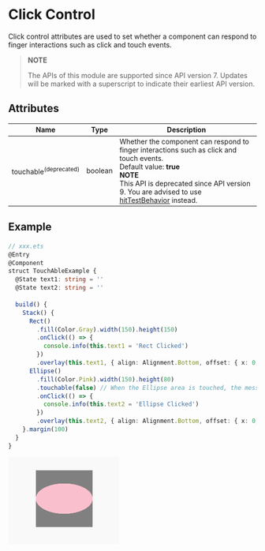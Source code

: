 # Click Control

Click control attributes are used to set whether a component can respond to finger interactions such as click and touch events.

>  **NOTE**
>
>  The APIs of this module are supported since API version 7. Updates will be marked with a superscript to indicate their earliest API version.


## Attributes


| Name     | Type| Description                   |
| ----------- | -------- | ------------------------ |
| touchable<sup>(deprecated)</sup>   | boolean  | Whether the component can respond to finger interactions such as click and touch events.<br>Default value: **true**<br>**NOTE**<br>This API is deprecated since API version 9. You are advised to use [hitTestBehavior](ts-universal-attributes-hit-test-behavior.md) instead.|


## Example

```ts
// xxx.ets
@Entry
@Component
struct TouchAbleExample {
  @State text1: string = ''
  @State text2: string = ''

  build() {
    Stack() {
      Rect()
        .fill(Color.Gray).width(150).height(150)
        .onClick(() => {
          console.info(this.text1 = 'Rect Clicked')
        })
        .overlay(this.text1, { align: Alignment.Bottom, offset: { x: 0, y: 20 } })
      Ellipse()
        .fill(Color.Pink).width(150).height(80)
        .touchable(false) // When the Ellipse area is touched, the message "Ellipse Clicked" is not displayed.
        .onClick(() => {
          console.info(this.text2 = 'Ellipse Clicked')
        })
        .overlay(this.text2, { align: Alignment.Bottom, offset: { x: 0, y: 20 } })
    }.margin(100)
  }
}
```

![en-us_image_0000001257138351](figures/en-us_image_0000001257138351.gif)
